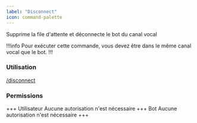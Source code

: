 ```yaml
---
label: "Disconnect"
icon: command-palette
---
```


Supprime la file d'attente et déconnecte le bot du canal vocal

!!!info
Pour exécuter cette commande, vous devez être dans le même canal vocal que le bot.
!!!

### Utilisation

[/disconnect]()

### Permissions

+++ Utilisateur
Aucune autorisation n'est nécessaire
+++ Bot
Aucune autorisation n'est nécessaire
+++